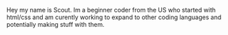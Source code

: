 Hey my name is Scout.
Im a beginner coder from the US who started with html/css and am curently working to expand to other coding languages and potentially making stuff with them.

